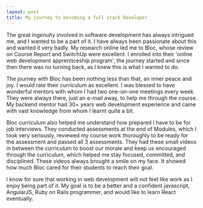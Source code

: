 ```yaml
---
layout: post
title: My journey to becoming a full stack Developer
---
```

The great ingenuity involved in software development has always intrigued me, and I wanted to be a part of it. I have always been passionate about this and wanted it very badly. My research online led me to Bloc, whose review on Course Report and SwitchUp were excellent.  I enrolled into their 'online web development apprenticeship program', the journey started and since then there was no turning back, as I knew this is what I wanted to do.

The journey with Bloc has been nothing less than that, an inner peace and joy.  I would rate their curriculum as excellent.  I was blessed to have wonderful mentors with whom I had two one-on-one meetings every week.  They were always there, just an e-mail away, to help me through the course.  My backend mentor had 30+ years web development experience and came with vast knowledge from whom I learnt quite a bit.

Bloc curriculum also helped me understand how prepared I have to be for job interviews.  They conducted assessments at the end of Modules, which I took very seriously, reviewed my course work thoroughly to be ready for the assessment and passed all 3 assessments.  They had these small videos in between the curriculum to boost our morale and keep us encouraged through the curriculum, which helped me stay focused, committed, and disciplined.  These videos always brought a smile on my face.  It showed how much Bloc cared for their students to reach their goal.

I know for sure that working in web development will not feel like work as I enjoy being part of it.  My goal is to be a better and a confident javascript, AngularJS, Ruby on Rails programmer, and would like to learn React eventually.
